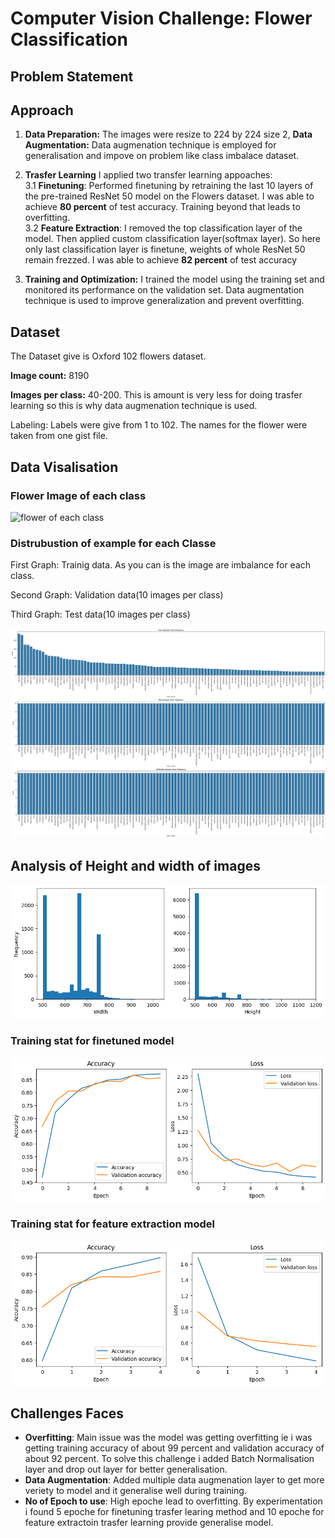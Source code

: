# Computer Vision Challenge: Flower Classification



## Problem Statement



## Approach


1. **Data Preparation:** 
The images were resize to 224 by 224 size
2, **Data Augmentation:** Data augmenation technique is employed for generalisation and impove on problem like class imbalace dataset.
3. **Trasfer Learning**
I applied two transfer learning appoaches:
<br> 3.1 **Finetuning**: Performed finetuning by retraining the last 10 layers of the pre-trained ResNet 50 model on the Flowers dataset. I was able to achieve **80 percent** of test accuracy. Training beyond that leads to overfitting.
<br> 3.2 **Feature Extraction**: I removed the top classification layer of the model. Then applied custom classification layer(softmax layer). So here only last classification layer is finetune, weights of whole ResNet 50 remain frezzed. I was able to achieve **82 percent** of test accuracy

4. **Training and Optimization:** I trained the model using the training set and monitored its performance on the validation set. Data augmentation technique is used to improve generalization and prevent overfitting.

## Dataset
The Dataset give is Oxford 102 flowers dataset.

**Image count:** 8190

**Images per class:** 40-200. This is amount is very less for doing trasfer learning so this is why data augmenation technique is used.

Labeling: Labels were give from 1 to 102. The names for the flower were taken from one gist file.

## Data Visalisation
### Flower Image of each class


![flower of each class](https://raw.githubusercontent.com/Addaitya/Felloship-ai-challenge/refs/heads/main/images/flowers.png)

### Distrubustion of example for each Classe

First Graph: Trainig data. As you can is the image are imbalance for each class.

Second Graph: Validation data(10 images per class)

Third Graph: Test data(10 images per class)

![Image count for each flower class](https://raw.githubusercontent.com/Addaitya/Felloship-ai-challenge/refs/heads/main/images/example_distribution.png)



## Analysis of Height and width of images
![Image height and width analysis](https://github.com/Addaitya/Felloship-ai-challenge/blob/main/images/height_width.png?raw=true)


### Training stat for finetuned model
![finetuned model accuracy analysis](https://github.com/Addaitya/Felloship-ai-challenge/blob/main/images/finetuning.png?raw=true)
### Training stat for  feature extraction model
![feature extraction model accuracy analysis](https://github.com/Addaitya/Felloship-ai-challenge/blob/main/images/feature_extraction.png?raw=true)
## Challenges Faces
- **Overfitting**: Main issue was the model was getting overfitting ie i was getting training accuracy of about 99 percent and validation accuracy of about 92 percent. To solve this challenge i added Batch Normalisation layer and drop out layer for better generalisation.
- **Data Augmentation**: Added multiple data augmenation layer to get more veriety to model and it generalise well during training.
- **No of Epoch to use**: High epoche lead to overfitting. By experimentation i found 5 epoche for finetuning trasfer learing method and 10 epoche for feature extractoin trasfer learning provide generalise model.